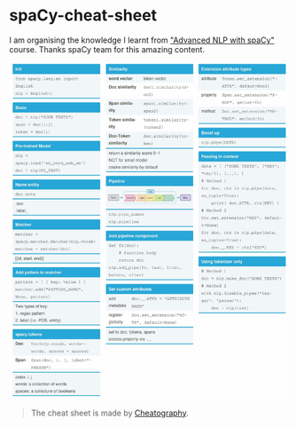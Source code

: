 # spaCy-cheat-sheet

I am organising the knowledge I learnt from ["Advanced NLP with spaCy"](https://course.spacy.io/en) course. Thanks spaCy team for this amazing content. 

![spaCy cheat sheet](https://github.com/liunuozhi/spaCy-cheat-sheet/blob/master/spacy-cheat-sheet.jpg?raw=true)

> The cheat sheet is made by [Cheatography](https://cheatography.com/).
